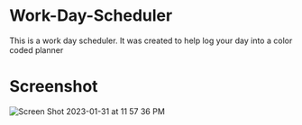 # Work-Day-Scheduler

This is a work day scheduler. It was created to help log your day into a color coded planner

# Screenshot

![Screen Shot 2023-01-31 at 11 57 36 PM](https://user-images.githubusercontent.com/112834113/215973296-21b6869d-d407-4c88-80f9-ac0119f98a89.png)
